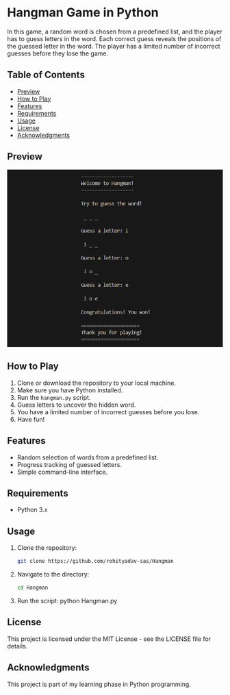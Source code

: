 # Hangman Game in Python

In this game, a random word is chosen from a predefined list, and the player has to guess letters in the word. Each correct guess reveals the positions of the guessed letter in the word. The player has a limited number of incorrect guesses before they lose the game.

## Table of Contents
- [Preview](#preview)
- [How to Play](#how-to-play)
- [Features](#features)
- [Requirements](#requirements)
- [Usage](#usage)
- [License](#license)
- [Acknowledgments](#acknowledgments)

## Preview

![preview.png](./assets/preview.png?raw=true)

## How to Play

1. Clone or download the repository to your local machine.
2. Make sure you have Python installed.
3. Run the `hangman.py` script.
4. Guess letters to uncover the hidden word.
5. You have a limited number of incorrect guesses before you lose.
6. Have fun!

## Features

- Random selection of words from a predefined list.
- Progress tracking of guessed letters.
- Simple command-line interface.

## Requirements

- Python 3.x

## Usage

1. Clone the repository:
    ```bash
    git clone https://github.com/rohityadav-sas/Hangman

2. Navigate to the directory:
    ```bash
    cd Hangman

3. Run the script:
    python Hangman.py

## License

This project is licensed under the MIT License - see the LICENSE file for details.

## Acknowledgments

This project is part of my learning phase in Python programming.